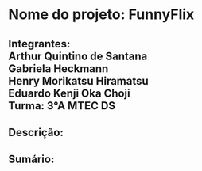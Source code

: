 # Nome do projeto: FunnyFlix

## Integrantes: <br> Arthur Quintino de Santana <br> Gabriela Heckmann <br> Henry Morikatsu Hiramatsu <br> Eduardo Kenji Oka Choji <br> Turma: 3°A MTEC DS

## Descrição:

## Sumário:




